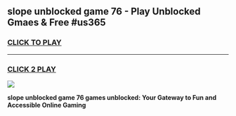 
## slope unblocked game 76 - Play Unblocked Gmaes & Free #us365
<h3>
<a href="https://news.freeplayer.one?title=slope_unblocked_game_76&ref=03M">CLICK TO PLAY</a></h3>
<hr>

<h3>
<a href="https://news.freeplayer.one?title=slope_unblocked_game_76&ref=03M">CLICK 2 PLAY</a>
  
</h3>

<a href="https://news.freeplayer.one?title=slope_unblocked_game_76&ref=03M"><img src="https://clearcache.store/games.png"></a>


**slope unblocked game 76 games unblocked: Your Gateway to Fun and Accessible Online Gaming**

